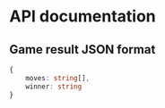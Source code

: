 # API documentation

## Game result JSON format

```typescript
{
    moves: string[],
    winner: string
}
```
